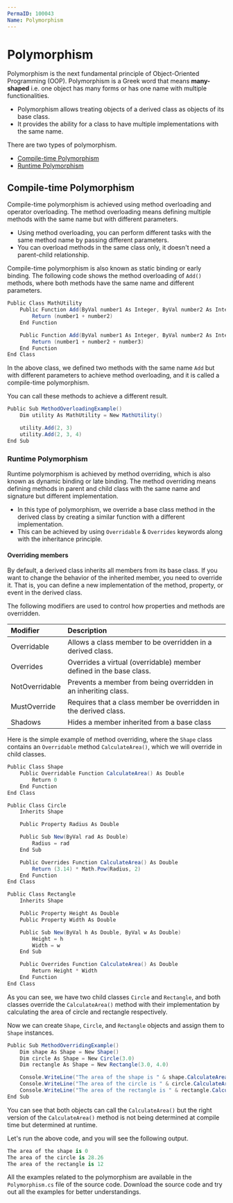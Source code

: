 ```yaml
---
PermaID: 100043
Name: Polymorphism
---
```


# Polymorphism

Polymorphism is the next fundamental principle of Object-Oriented Programming (OOP). Polymorphism is a Greek word that means **many-shaped** i.e. one object has many forms or has one name with multiple functionalities. 

 - Polymorphism allows treating objects of a derived class as objects of its base class. 
 - It provides the ability for a class to have multiple implementations with the same name.

There are two types of polymorphism. 

 - [Compile-time Polymorphism](#compile-time-polymorphism) 
 - [Runtime Polymorphism](#runtime-polymorphism)

## Compile-time Polymorphism

Compile-time polymorphism is achieved using method overloading and operator overloading. The method overloading means defining multiple methods with the same name but with different parameters.

 - Using method overloading, you can perform different tasks with the same method name by passing different parameters.
 - You can overload methods in the same class only, it doesn't need a parent-child relationship.

Compile-time polymorphism is also known as static binding or early binding. The following code shows the method overloading of `Add()` methods, where both methods have the same name and different parameters.

```csharp
Public Class MathUtility
    Public Function Add(ByVal number1 As Integer, ByVal number2 As Integer) As Integer
        Return (number1 + number2)
    End Function

    Public Function Add(ByVal number1 As Integer, ByVal number2 As Integer, ByVal number3 As Integer) As Integer
        Return (number1 + number2 + number3)
    End Function
End Class
```

In the above class, we defined two methods with the same name `Add` but with different parameters to achieve method overloading, and it is called a compile-time polymorphism.

You can call these methods to achieve a different result.

```csharp
Public Sub MethodOverloadingExample()
    Dim utility As MathUtility = New MathUtility()

    utility.Add(2, 3)
    utility.Add(2, 3, 4)
End Sub
```

### Runtime Polymorphism

Runtime polymorphism is achieved by method overriding, which is also known as dynamic binding or late binding. The method overriding means defining methods in parent and child class with the same name and signature but different implementation.

 - In this type of polymorphism, we override a base class method in the derived class by creating a similar function with a different implementation.
 - This can be achieved by using `Overridable` & `Overrides` keywords along with the inheritance principle.

#### Overriding members

By default, a derived class inherits all members from its base class. If you want to change the behavior of the inherited member, you need to override it. That is, you can define a new implementation of the method, property, or event in the derived class.

The following modifiers are used to control how properties and methods are overridden.

| Modifier      | Description                                                               |
| :-------------| :-------------------------------------------------------------------------|
| Overridable   | Allows a class member to be overridden in a derived class.                |
| Overrides     | Overrides a virtual (overridable) member defined in the base class.       |
| NotOverridable| Prevents a member from being overridden in an inheriting class.           |
| MustOverride  | Requires that a class member be overridden in the derived class.       |
| Shadows       | Hides a member inherited from a base class                                |

Here is the simple example of method overriding, where the `Shape` class contains an `Overridable` method `CalculateArea()`, which we will override in child classes.

```csharp
Public Class Shape
    Public Overridable Function CalculateArea() As Double
        Return 0
    End Function
End Class

Public Class Circle
    Inherits Shape

    Public Property Radius As Double

    Public Sub New(ByVal rad As Double)
        Radius = rad
    End Sub

    Public Overrides Function CalculateArea() As Double
        Return (3.14) * Math.Pow(Radius, 2)
    End Function
End Class

Public Class Rectangle
    Inherits Shape

    Public Property Height As Double
    Public Property Width As Double

    Public Sub New(ByVal h As Double, ByVal w As Double)
        Height = h
        Width = w
    End Sub

    Public Overrides Function CalculateArea() As Double
        Return Height * Width
    End Function
End Class
```

As you can see, we have two child classes `Circle` and  `Rectangle`, and both classes override the `CalculateArea()` method with their implementation by calculating the area of circle and rectangle respectively.

Now we can create `Shape`, `Circle`, and `Rectangle` objects and assign them to `Shape` instances.

```csharp
Public Sub MethodOverridingExample()
    Dim shape As Shape = New Shape()
    Dim circle As Shape = New Circle(3.0)
    Dim rectangle As Shape = New Rectangle(3.0, 4.0)

    Console.WriteLine("The area of the shape is " & shape.CalculateArea())
    Console.WriteLine("The area of the circle is " & circle.CalculateArea())
    Console.WriteLine("The area of the rectangle is " & rectangle.CalculateArea())
End Sub
```

You can see that both objects can call the `CalculateArea()` but the right version of the `CalculateArea()` method is not being determined at compile time but determined at runtime. 

Let's run the above code, and you will see the following output.

```csharp
The area of the shape is 0
The area of the circle is 28.26
The area of the rectangle is 12
```

All the examples related to the polymorphism are available in the `Polymorphism.cs` file of the source code. Download the source code and try out all the examples for better understandings.
